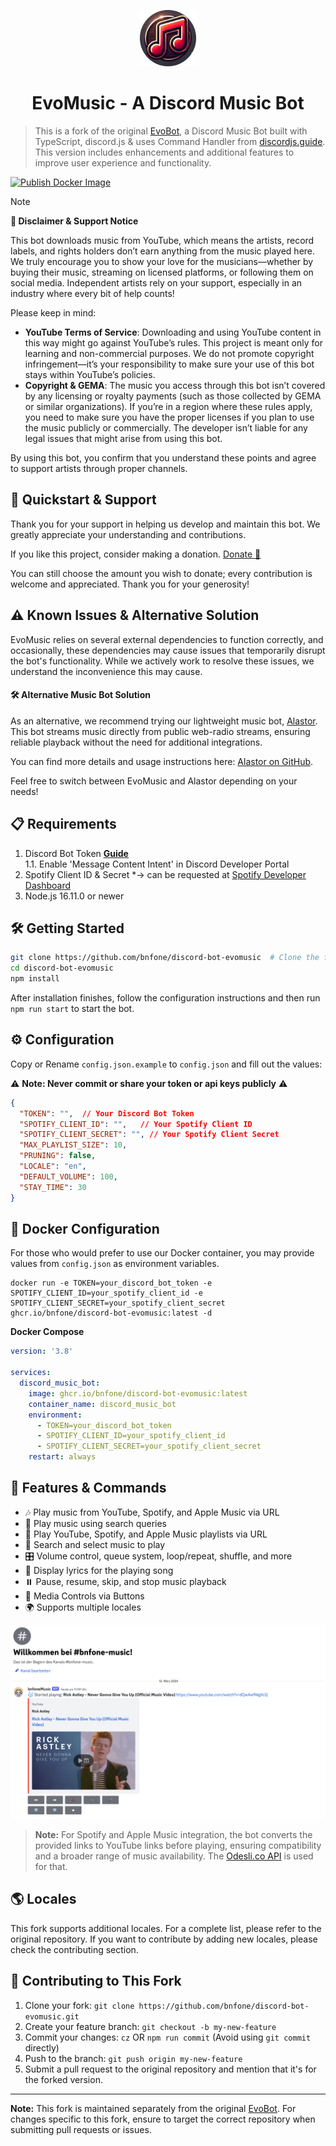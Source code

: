 <p align="center">
  <img src="/.github/_images/evomusic.png" height="90px" />
</p>

<h1 align="center"> EvoMusic - A Discord Music Bot</h1>

> This is a fork of the original [EvoBot](https://github.com/eritislami/evobot), a Discord Music Bot built with TypeScript, discord.js & uses Command Handler from [discordjs.guide](https://discordjs.guide). This version includes enhancements and additional features to improve user experience and functionality.

[![Publish Docker Image](https://github.com/bnfone/discord-bot-evomusic/actions/workflows/publish-docker.yml/badge.svg)](https://github.com/bnfone/discord-bot-evomusic/actions/workflows/publish-docker.yml)

> [!NOTE] 
> **🎵 Disclaimer & Support Notice**
>
> This bot downloads music from YouTube, which means the artists, record labels, and rights holders don’t earn anything from the music played here. We truly encourage you to show your love for the musicians—whether by buying their music, streaming on licensed platforms, or following them on social media. Independent artists rely on your support, especially in an industry where every bit of help counts!
> 
> Please keep in mind:
> - **YouTube Terms of Service**: Downloading and using YouTube content in this way might go against YouTube’s rules. This project is meant only for learning and non-commercial purposes. We do not promote copyright infringement—it’s your responsibility to make sure your use of this bot stays within YouTube’s policies.
> - **Copyright & GEMA**: The music you access through this bot isn’t covered by any licensing or royalty payments (such as those collected by GEMA or similar organizations). If you’re in a region where these rules apply, you need to make sure you have the proper licenses if you plan to use the music publicly or commercially. The developer isn’t liable for any legal issues that might arise from using this bot.
> 
> By using this bot, you confirm that you understand these points and agree to support artists through proper channels.

## 🌟 Quickstart & Support

Thank you for your support in helping us develop and maintain this bot. We greatly appreciate your understanding and contributions.

If you like this project, consider making a donation.
[Donate 💖](https://bnf.one/devdonations)

You can still choose the amount you wish to donate; every contribution is welcome and appreciated. Thank you for your generosity!

## ⚠️ Known Issues & Alternative Solution

EvoMusic relies on several external dependencies to function correctly, and occasionally, these dependencies may cause issues that temporarily disrupt the bot's functionality. While we actively work to resolve these issues, we understand the inconvenience this may cause.

#### 🛠️ Alternative Music Bot Solution

As an alternative, we recommend trying our lightweight music bot, [Alastor](https://github.com/bnfone/discord-bot-alastor/pkgs/container/discord-bot-alastor). This bot streams music directly from public web-radio streams, ensuring reliable playback without the need for additional integrations.

You can find more details and usage instructions here: [Alastor on GitHub](https://github.com/bnfone/discord-bot-alastor/pkgs/container/discord-bot-alastor).

Feel free to switch between EvoMusic and Alastor depending on your needs!

## 📋 Requirements

1. Discord Bot Token **[Guide](https://discordjs.guide/preparations/setting-up-a-bot-application.html#creating-your-bot)**  
   1.1. Enable 'Message Content Intent' in Discord Developer Portal
2. Spotify Client ID & Secret *-> can be requested at [Spotify Developer Dashboard](https://developer.spotify.com/dashboard)
3. Node.js 16.11.0 or newer

## 🛠️ Getting Started

```sh
git clone https://github.com/bnfone/discord-bot-evomusic  # Clone the forked repository
cd discord-bot-evomusic
npm install
```

After installation finishes, follow the configuration instructions and then run `npm run start` to start the bot.

## ⚙️ Configuration

Copy or Rename `config.json.example` to `config.json` and fill out the values:

⚠️ **Note: Never commit or share your token or api keys publicly** ⚠️

```json
{
  "TOKEN": "",  // Your Discord Bot Token
  "SPOTIFY_CLIENT_ID": "",   // Your Spotify Client ID
  "SPOTIFY_CLIENT_SECRET": "", // Your Spotify Client Secret
  "MAX_PLAYLIST_SIZE": 10,
  "PRUNING": false,
  "LOCALE": "en",
  "DEFAULT_VOLUME": 100,
  "STAY_TIME": 30
}
```

## 🐳 Docker Configuration

For those who would prefer to use our Docker container, you may provide values from `config.json` as environment variables.

```shell
docker run -e TOKEN=your_discord_bot_token -e SPOTIFY_CLIENT_ID=your_spotify_client_id -e SPOTIFY_CLIENT_SECRET=your_spotify_client_secret ghcr.io/bnfone/discord-bot-evomusic:latest -d
```

**Docker Compose**

```yml
version: '3.8'

services:
  discord_music_bot:
    image: ghcr.io/bnfone/discord-bot-evomusic:latest
    container_name: discord_music_bot
    environment:
      - TOKEN=your_discord_bot_token
      - SPOTIFY_CLIENT_ID=your_spotify_client_id
      - SPOTIFY_CLIENT_SECRET=your_spotify_client_secret
    restart: always
```

## 📝 Features & Commands

- 🎶 Play music from YouTube, Spotify, and Apple Music via URL
- 🔎 Play music using search queries
- 📃 Play YouTube, Spotify, and Apple Music playlists via URL
- 🔎 Search and select music to play
- 🎛️ Volume control, queue system, loop/repeat, shuffle, and more
- 🎤 Display lyrics for the playing song
- ⏸️ Pause, resume, skip, and stop music playback
- 📱 Media Controls via Buttons
- 🌍 Supports multiple locales

![Preview](/.github/_images/bot-chat.png)

> **Note:** For Spotify and Apple Music integration, the bot converts the provided links to YouTube links before playing, ensuring compatibility and a broader range of music availability. The [Odesli.co API](https://odesli.co) is used for that.


## 🌎 Locales

This fork supports additional locales. For a complete list, please refer to the original repository. If you want to contribute by adding new locales, please check the contributing section.

## 🤝 Contributing to This Fork

1. Clone your fork: `git clone https://github.com/bnfone/discord-bot-evomusic.git`
2. Create your feature branch: `git checkout -b my-new-feature`
3. Commit your changes: `cz` OR `npm run commit` (Avoid using `git commit` directly)
4. Push to the branch: `git push origin my-new-feature`
5. Submit a pull request to the original repository and mention that it's for the forked version.

--- 
**Note:** This fork is maintained separately from the original  [EvoBot](https://github.com/eritislami/evobot). For changes specific to this fork, ensure to target the correct repository when submitting pull requests or issues.

